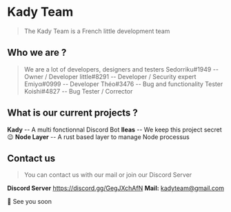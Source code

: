 # Kady Team

> The Kady Team is a French little development team

## Who we are ?
> We are a lot of developers, designers and testers
Sedorriku#1949 -- Owner / Developer
little#8291 -- Developer / Security expert
Emiyα#0999 -- Developer
Théo#3476 -- Bug and functionality Tester 
Koishi#4827 -- Bug Tester / Corrector

## What is our current projects ?

**Kady** -- A multi fonctionnal Discord Bot
**Ileas** -- We keep this project secret 😉
**Node Layer** -- A rust based layer to manage Node processus

## Contact us
> You can contact us with our mail or join our Discord Server

**Discord Server**
https://discord.gg/GegJXchAfN
**Mail:**
kadyteam@gmail.com


👋 See you soon
